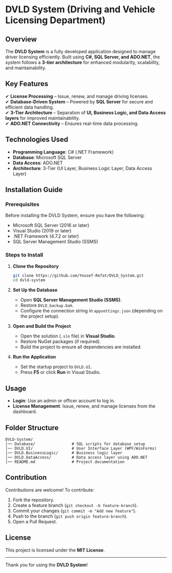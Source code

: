 # DVLD System (Driving and Vehicle Licensing Department)

## Overview
The **DVLD System** is a fully developed application designed to manage driver licensing efficiently. Built using **C#, SQL Server, and ADO.NET**, the system follows a **3-tier architecture** for enhanced modularity, scalability, and maintainability.

## Key Features
✔ **License Processing** – Issue, renew, and manage driving licenses.  
✔ **Database-Driven System** – Powered by **SQL Server** for secure and efficient data handling.  
✔ **3-Tier Architecture** – Separation of **UI, Business Logic, and Data Access layers** for improved maintainability.  
✔ **ADO.NET Connectivity** – Ensures real-time data processing.  

## Technologies Used
- **Programming Language**: C# (.NET Framework)
- **Database**: Microsoft SQL Server
- **Data Access**: ADO.NET
- **Architecture**: 3-Tier (UI Layer, Business Logic Layer, Data Access Layer)

## Installation Guide
### Prerequisites
Before installing the DVLD System, ensure you have the following:
- Microsoft SQL Server (2016 or later)
- Visual Studio (2019 or later)
- .NET Framework (4.7.2 or later)
- SQL Server Management Studio (SSMS)

### Steps to Install
1. **Clone the Repository**
   ```sh
   git clone https://github.com/Yousef-Refat/DVLD_System.git
   cd dvld-system
   ```
2. **Set Up the Database**
   - Open **SQL Server Management Studio (SSMS)**.
   - Restore `DVLD_backup.bak`.
   - Configure the connection string in `appsettings.json` (depending on the project setup).

3. **Open and Build the Project**
   - Open the solution (`.sln` file) in **Visual Studio**.
   - Restore NuGet packages (if required).
   - Build the project to ensure all dependencies are installed.

4. **Run the Application**
   - Set the startup project to `DVLD.UI`.
   - Press **F5** or click **Run** in Visual Studio.

## Usage
- **Login**: Use an admin or officer account to log in.
- **License Management**: Issue, renew, and manage licenses from the dashboard.

## Folder Structure
```
DVLD-System/
│── Database/                # SQL scripts for database setup
│── DVLD.UI/                 # User Interface Layer (WPF/WinForms)
│── DVLD.BusinessLogic/      # Business logic layer
│── DVLD.DataAccess/         # Data access layer using ADO.NET
│── README.md                # Project documentation
```

## Contribution
Contributions are welcome! To contribute:
1. Fork the repository.
2. Create a feature branch (`git checkout -b feature-branch`).
3. Commit your changes (`git commit -m "Add new feature"`).
4. Push to the branch (`git push origin feature-branch`).
5. Open a Pull Request.

## License
This project is licensed under the **MIT License**.

---
Thank you for using the **DVLD System**!
